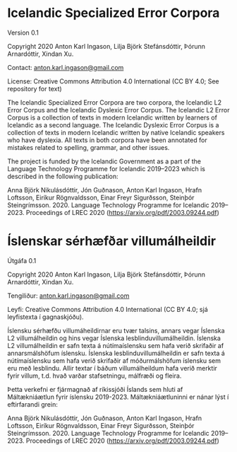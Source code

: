 # Icelandic Specialized Error Corpora

Version 0.1

Copyright 2020 Anton Karl Ingason, Lilja Björk Stefánsdóttir, Þórunn Arnardóttir, Xindan Xu.

Contact: anton.karl.ingason@gmail.com

License: Creative Commons Attribution 4.0 International (CC BY 4.0; See repository for text)

The Icelandic Specialized Error Corpora are two corpora, the Icelandic L2 Error Corpus and the Icelandic Dyslexic Error Corpus. The Icelandic L2 Error Corpus is a collection of texts in modern Icelandic written by learners of Icelandic as a second language. The Icelandic Dyslexic Error Corpus is a collection of texts in modern Icelandic written by native Icelandic speakers who have dyslexia. All texts in both corpora have been annotated for mistakes related to spelling, grammar, and other issues.

The project is funded by the Icelandic Government as a part of the Language Technology Programme for Icelandic 2019–2023 which is described in the following publication: 

Anna Björk Nikulásdóttir, Jón Guðnason, Anton Karl Ingason, Hrafn Loftsson, Eiríkur Rögnvaldsson, Einar Freyr Sigurðsson, Steinþór Steingrímsson. 2020. Language Technology Programme for Icelandic 2019–2023. Proceedings of LREC 2020 (https://arxiv.org/pdf/2003.09244.pdf)

# Íslenskar sérhæfðar villumálheildir

Útgáfa 0.1

Copyright 2020 Anton Karl Ingason, Lilja Björk Stefánsdóttir, Þórunn Arnardóttir, Xindan Xu.

Tengiliður: anton.karl.ingason@gmail.com

Leyfi: Creative Commons Attribution 4.0 International (CC BY 4.0; sjá leyfistexta í gagnaskjóðu).

Íslensku sérhæfðu villumáheildirnar eru tvær talsins, annars vegar Íslenska L2 villumálheildin og hins vegar Íslenska lesblinduvillumálheildin. Íslenska L2 villumálheildin er safn texta á nútímaíslensku sem hafa verið skrifaðir af annarsmálshöfum íslensku. Íslenska lesblinduvillumálheildin er safn texta á nútímaíslensku sem hafa verið skrifaðir af móðurmálshöfum íslensku sem eru með lesblindu. Allir textar í báðum villumálheildum hafa verið merktir fyrir villum, t.d. hvað varðar stafsetningu, málfræði og fleira.

Þetta verkefni er fjármagnað af ríkissjóði Íslands sem hluti af Máltækniáætlun fyrir íslensku 2019-2023. Máltækniáætluninni er nánar lýst í eftirfarandi grein:

Anna Björk Nikulásdóttir, Jón Guðnason, Anton Karl Ingason, Hrafn Loftsson, Eiríkur Rögnvaldsson, Einar Freyr Sigurðsson, Steinþór Steingrímsson. 2020. Language Technology Programme for Icelandic 2019–2023. Proceedings of LREC 2020 (https://arxiv.org/pdf/2003.09244.pdf)
